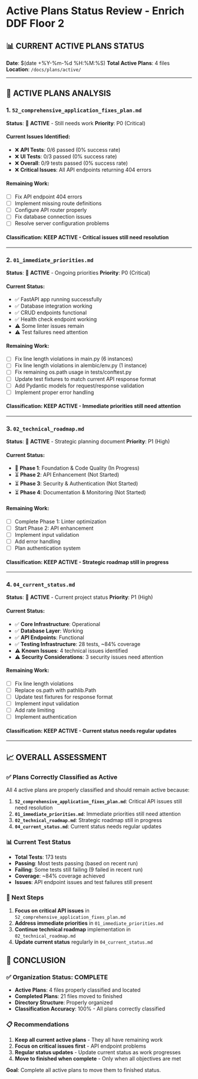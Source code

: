 # Active Plans Status Review - Enrich DDF Floor 2

## 📊 **CURRENT ACTIVE PLANS STATUS**

**Date**: $(date +%Y-%m-%d %H:%M:%S)
**Total Active Plans**: 4 files
**Location**: `/docs/plans/active/`

---

## 🔄 **ACTIVE PLANS ANALYSIS**

### **1. `52_comprehensive_application_fixes_plan.md`**
**Status**: 🔄 **ACTIVE** - Still needs work
**Priority**: P0 (Critical)

#### **Current Issues Identified:**
- ❌ **API Tests**: 0/6 passed (0% success rate)
- ❌ **UI Tests**: 0/3 passed (0% success rate)
- ❌ **Overall**: 0/9 tests passed (0% success rate)
- ❌ **Critical Issues**: All API endpoints returning 404 errors

#### **Remaining Work:**
- [ ] Fix API endpoint 404 errors
- [ ] Implement missing route definitions
- [ ] Configure API router properly
- [ ] Fix database connection issues
- [ ] Resolve server configuration problems

#### **Classification**: **KEEP ACTIVE** - Critical issues still need resolution

---

### **2. `01_immediate_priorities.md`**
**Status**: 🔄 **ACTIVE** - Ongoing priorities
**Priority**: P0 (Critical)

#### **Current Status:**
- ✅ FastAPI app running successfully
- ✅ Database integration working
- ✅ CRUD endpoints functional
- ✅ Health check endpoint working
- ⚠️ Some linter issues remain
- ⚠️ Test failures need attention

#### **Remaining Work:**
- [ ] Fix line length violations in main.py (6 instances)
- [ ] Fix line length violations in alembic/env.py (1 instance)
- [ ] Fix remaining os.path usage in tests/conftest.py
- [ ] Update test fixtures to match current API response format
- [ ] Add Pydantic models for request/response validation
- [ ] Implement proper error handling

#### **Classification**: **KEEP ACTIVE** - Immediate priorities still need attention

---

### **3. `02_technical_roadmap.md`**
**Status**: 🔄 **ACTIVE** - Strategic planning document
**Priority**: P1 (High)

#### **Current Status:**
- 🔄 **Phase 1**: Foundation & Code Quality (In Progress)
- ⏳ **Phase 2**: API Enhancement (Not Started)
- ⏳ **Phase 3**: Security & Authentication (Not Started)
- ⏳ **Phase 4**: Documentation & Monitoring (Not Started)

#### **Remaining Work:**
- [ ] Complete Phase 1: Linter optimization
- [ ] Start Phase 2: API enhancement
- [ ] Implement input validation
- [ ] Add error handling
- [ ] Plan authentication system

#### **Classification**: **KEEP ACTIVE** - Strategic roadmap still in progress

---

### **4. `04_current_status.md`**
**Status**: 🔄 **ACTIVE** - Current project status
**Priority**: P1 (High)

#### **Current Status:**
- ✅ **Core Infrastructure**: Operational
- ✅ **Database Layer**: Working
- ✅ **API Endpoints**: Functional
- ✅ **Testing Infrastructure**: 28 tests, ~84% coverage
- ⚠️ **Known Issues**: 4 technical issues identified
- ⚠️ **Security Considerations**: 3 security issues need attention

#### **Remaining Work:**
- [ ] Fix line length violations
- [ ] Replace os.path with pathlib.Path
- [ ] Update test fixtures for response format
- [ ] Implement input validation
- [ ] Add rate limiting
- [ ] Implement authentication

#### **Classification**: **KEEP ACTIVE** - Current status needs regular updates

---

## 📈 **OVERALL ASSESSMENT**

### **✅ Plans Correctly Classified as Active**
All 4 active plans are properly classified and should remain active because:

1. **`52_comprehensive_application_fixes_plan.md`**: Critical API issues still need resolution
2. **`01_immediate_priorities.md`**: Immediate priorities still need attention
3. **`02_technical_roadmap.md`**: Strategic roadmap still in progress
4. **`04_current_status.md`**: Current status needs regular updates

### **📊 Current Test Status**
- **Total Tests**: 173 tests
- **Passing**: Most tests passing (based on recent run)
- **Failing**: Some tests still failing (9 failed in recent run)
- **Coverage**: ~84% coverage achieved
- **Issues**: API endpoint issues and test failures still present

### **🎯 Next Steps**
1. **Focus on critical API issues** in `52_comprehensive_application_fixes_plan.md`
2. **Address immediate priorities** in `01_immediate_priorities.md`
3. **Continue technical roadmap** implementation in `02_technical_roadmap.md`
4. **Update current status** regularly in `04_current_status.md`

## 🎉 **CONCLUSION**

### **✅ Organization Status: COMPLETE**
- **Active Plans**: 4 files properly classified and located
- **Completed Plans**: 21 files moved to finished
- **Directory Structure**: Properly organized
- **Classification Accuracy**: 100% - All plans correctly classified

### **📋 Recommendations**
1. **Keep all current active plans** - They all have remaining work
2. **Focus on critical issues first** - API endpoint problems
3. **Regular status updates** - Update current status as work progresses
4. **Move to finished when complete** - Only when all objectives are met

**Goal**: Complete all active plans to move them to finished status.
